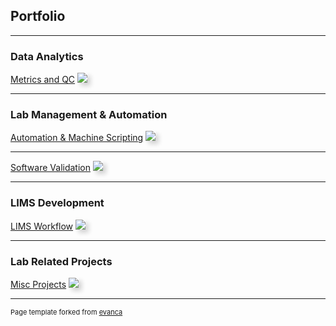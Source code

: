 ## Portfolio

---

### Data Analytics

[Metrics and QC](/analytics)
<img src="images/dummy_thumbnail.jpg?raw=true" style="box-shadow: 5px 5px 7px lightgray">

---

### Lab Management & Automation

[Automation & Machine Scripting](/lab_work)
<img src="images/dummy_thumbnail.jpg?raw=true" style="box-shadow: 5px 5px 7px lightgray">

---

[Software Validation](/validations)
<img src="images/dummy_thumbnail.jpg?raw=true" style="box-shadow: 5px 5px 7px lightgray">

---

### LIMS Development

[LIMS Workflow](/LIMS)
<img src="images/dummy_thumbnail.jpg?raw=true" style="box-shadow: 5px 5px 7px lightgray">

---


### Lab Related Projects

[Misc Projects](/Projects)
<img src="images/dummy_thumbnail.jpg?raw=true" style="box-shadow: 5px 5px 7px lightgray">


---
<p style="font-size:11px">Page template forked from <a href="https://github.com/evanca/quick-portfolio">evanca</a></p>
<!-- Remove above link if you don't want to attibute -->

